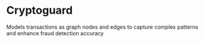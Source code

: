 # Cryptoguard
Models transactions as graph nodes and edges to capture complex patterns and enhance fraud detection accuracy
